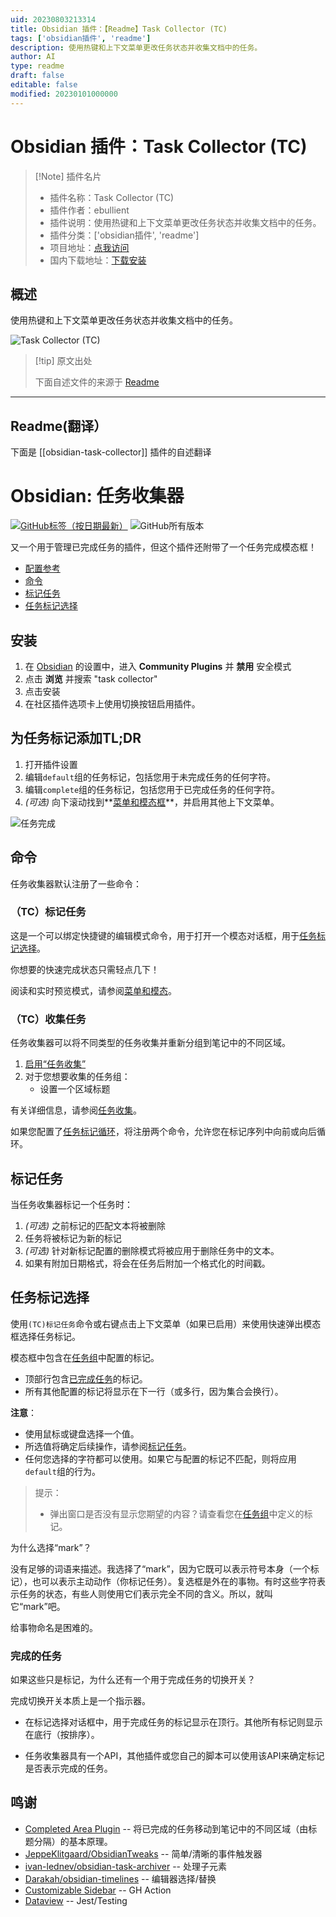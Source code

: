 ```yaml
---
uid: 20230803213314
title: Obsidian 插件：【Readme】Task Collector (TC)
tags: ['obsidian插件', 'readme']
description: 使用热键和上下文菜单更改任务状态并收集文档中的任务。
author: AI
type: readme
draft: false
editable: false
modified: 20230101000000
---
```


# Obsidian 插件：Task Collector (TC)

> [!Note] 插件名片
> - 插件名称：Task Collector (TC)
> - 插件作者：ebullient
> - 插件说明：使用热键和上下文菜单更改任务状态并收集文档中的任务。
> - 插件分类：['obsidian插件', 'readme']
> - 项目地址：[点我访问](https://github.com/ebullient/obsidian-task-collector)
> - 国内下载地址：[下载安装](https://pkmer.cn/products/plugin/pluginMarket/?obsidian-task-collector)

## 概述

使用热键和上下文菜单更改任务状态并收集文档中的任务。

![Task Collector (TC)](https://cdn.pkmer.cn/covers/obsidian-task-collector_new.gif!pkmer)

> [!tip] 原文出处
> 
>下面自述文件的来源于 [Readme](https://ghproxy.net/https://raw.githubusercontent.com/ebullient/obsidian-task-collector/main/README.md)
> 

---

## Readme(翻译）

下面是 [[obsidian-task-collector]] 插件的自述翻译



# Obsidian: 任务收集器
[![GitHub标签（按日期最新）](https://img.shields.io/github/v/tag/ebullient/obsidian-task-collector)](https://github.com/ebullient/obsidian-task-collector/releases) ![GitHub所有版本](https://img.shields.io/github/downloads/ebullient/obsidian-task-collector/total?color=success)

又一个用于管理已完成任务的插件，但这个插件还附带了一个任务完成模态框！

- [配置参考](docs/README.md)
- [命令](#commands)
- [标记任务](#marking-tasks)
- [任务标记选择](#task-mark-selection)

## 安装

1. 在 [Obsidian](https://www.obsidian.md) 的设置中，进入 **Community Plugins** 并 **禁用** 安全模式
2. 点击 **浏览** 并搜索 "task collector"
3. 点击安装
4. 在社区插件选项卡上使用切换按钮启用插件。

## 为任务标记添加TL;DR

1. 打开插件设置
2. 编辑`default`组的任务标记，包括您用于未完成任务的任何字符。
3. 编辑`complete`组的任务标记，包括您用于已完成任务的任何字符。
4. _(可选)_ 向下滚动找到**[菜单和模态框](docs/README.md#menus-and-modals)**，并启用其他上下文菜单。

![任务完成](https://user-images.githubusercontent.com/808713/148706433-34d21845-a441-428d-a24c-380c6db457c7.gif)

## 命令

任务收集器默认注册了一些命令：

### （TC）标记任务

这是一个可以绑定快捷键的编辑模式命令，用于打开一个模态对话框，用于[任务标记选择](#task-mark-selection)。

你想要的快速完成状态只需轻点几下！

阅读和实时预览模式，请参阅[菜单和模态](docs/README.md#menus-and-modals)。

### （TC）收集任务

任务收集器可以将不同类型的任务收集并重新分组到笔记中的不同区域。

1. [启用“任务收集”](docs/README.md#general-options)
2. 对于您想要收集的任务组：
    - 设置一个区域标题

有关详细信息，请参阅[任务收集](docs/TaskCollection.md)。

如果您配置了[任务标记循环](docs/README.md#general-options)，将注册两个命令，允许您在标记序列中向前或向后循环。

## 标记任务

当任务收集器标记一个任务时：

1. _(可选)_ 之前标记的匹配文本将被删除
2. 任务将被标记为新的标记
3. _(可选)_ 针对新标记配置的删除模式将被应用于删除任务中的文本。
4. 如果有附加日期格式，将会在任务后附加一个格式化的时间戳。

## 任务标记选择

使用`(TC)标记任务`命令或右键点击上下文菜单（如果已启用）来使用快速弹出模态框选择任务标记。

模态框中包含在[任务组](docs/README.md#task-groups)中配置的标记。

- 顶部行包含[已完成任务](#completed-tasks)的标记。
- 所有其他配置的标记将显示在下一行（或多行，因为集合会换行）。

**注意**：

- 使用鼠标或键盘选择一个值。
- 所选值将确定后续操作，请参阅[标记任务](#marking-tasks)。
- 任何您选择的字符都可以使用。如果它与配置的标记不匹配，则将应用`default`组的行为。

> 提示：
> - 弹出窗口是否没有显示您期望的内容？请查看您在[任务组](docs/README.md#task-groups)中定义的标记。

为什么选择“mark”？

没有足够的词语来描述。我选择了“mark”，因为它既可以表示符号本身（一个标记），也可以表示主动动作（你标记任务）。复选框是外在的事物。有时这些字符表示任务的状态，有些人则使用它们表示完全不同的含义。所以，就叫它“mark”吧。

给事物命名是困难的。

### 完成的任务

如果这些只是标记，为什么还有一个用于完成任务的切换开关？

完成切换开关本质上是一个指示器。

- 在标记选择对话框中，用于完成任务的标记显示在顶行。其他所有标记则显示在底行（按排序）。

- 任务收集器具有一个API，其他插件或您自己的脚本可以使用该API来确定标记是否表示完成的任务。

## 鸣谢

- [Completed Area Plugin](https://github.com/DahaWong/obsidian-completed) -- 将已完成的任务移动到笔记中的不同区域（由标题分隔）的基本原理。
- [JeppeKlitgaard/ObsidianTweaks](https://github.com/JeppeKlitgaard/ObsidianTweaks/) -- 简单/清晰的事件触发器
- [ivan-lednev/obsidian-task-archiver](https://github.com/ivan-lednev/obsidian-task-archiver) -- 处理子元素
- [Darakah/obsidian-timelines](https://github.com/Darakah/obsidian-timelines) -- 编辑器选择/替换
- [Customizable Sidebar](https://github.com/phibr0/obsidian-customizable-sidebar) -- GH Action
- [Dataview](https://github.com/blacksmithgu/obsidian-dataview) -- Jest/Testing





